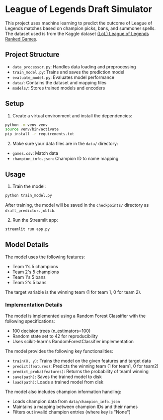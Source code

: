 # League of Legends Draft Simulator

This project uses machine learning to predict the outcome of League of Legends matches based on champion picks, bans, and summoner spells. The dataset used is from the Kaggle dataset [(LoL) League of Legends Ranked Games](https://www.kaggle.com/datasets/datasnaek/league-of-legends).

## Project Structure

- `data_processor.py`: Handles data loading and preprocessing
- `train_model.py`: Trains and saves the prediction model
- `evaluate_model.py`: Evaluates model performance
- `data/`: Contains the dataset and mapping files
- `models/`: Stores trained models and encoders

## Setup

1. Create a virtual environment and install the dependencies:
```bash
python -m venv venv
source venv/bin/activate
pip install -r requirements.txt
```

2. Make sure your data files are in the `data/` directory:
- `games.csv`: Match data
- `champion_info.json`: Champion ID to name mapping

## Usage

1. Train the model:
```bash
python train_model.py
```

After training, the model will be saved in the `checkpoints/` directory as `draft_predictor.joblib`.

2. Run the Streamlit app:
```bash
streamlit run app.py
```

## Model Details

The model uses the following features:
- Team 1's 5 champions
- Team 2's 5 champions
- Team 1's 5 bans
- Team 2's 5 bans

The target variable is the winning team (1 for team 1, 0 for team 2).

### Implementation Details

The model is implemented using a Random Forest Classifier with the following specifications:
- 100 decision trees (n_estimators=100)
- Random state set to 42 for reproducibility
- Uses scikit-learn's RandomForestClassifier implementation

The model provides the following key functionalities:
- `train(X, y)`: Trains the model on the given features and target data
- `predict(features)`: Predicts the winning team (1 for team1, 0 for team2)
- `predict_proba(features)`: Returns the probability of team1 winning
- `save(path)`: Saves the trained model to disk
- `load(path)`: Loads a trained model from disk

The model also includes champion information handling:
- Loads champion data from `data/champion_info.json`
- Maintains a mapping between champion IDs and their names
- Filters out invalid champion entries (where key is "None")


